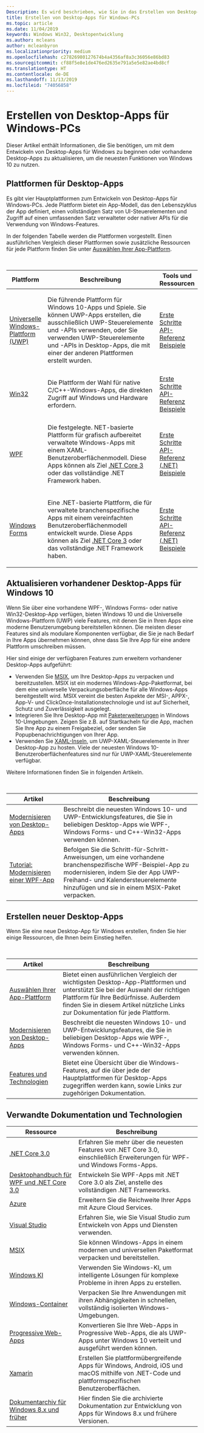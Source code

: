 ```yaml
---
Description: Es wird beschrieben, wie Sie in das Erstellen von Desktop-Apps für Windows-PCs einsteigen, z. B. das Auswählen der richtigen App-Plattform für neue Apps und das Modernisieren von vorhandenen Apps für Windows 10.
title: Erstellen von Desktop-Apps für Windows-PCs
ms.topic: article
ms.date: 11/04/2019
keywords: Windows Win32, Desktopentwicklung
ms.author: mcleans
author: mcleanbyron
ms.localizationpriority: medium
ms.openlocfilehash: c27826980127674b4a4356af8a3c36056e86bd83
ms.sourcegitcommit: cf88f5e8e1de476ed2635e791a5e5e82ae4bd8cf
ms.translationtype: HT
ms.contentlocale: de-DE
ms.lasthandoff: 11/13/2019
ms.locfileid: "74056858"
---
```

# <a name="build-desktop-apps-for-windows-pcs"></a>Erstellen von Desktop-Apps für Windows-PCs

Dieser Artikel enthält Informationen, die Sie benötigen, um mit dem Entwickeln von Desktop-Apps für Windows zu beginnen oder vorhandene Desktop-Apps zu aktualisieren, um die neuesten Funktionen von Windows 10 zu nutzen.

## <a name="platforms-for-desktop-apps"></a>Plattformen für Desktop-Apps

Es gibt vier Hauptplattformen zum Entwickeln von Desktop-Apps für Windows-PCs. Jede Plattform bietet ein App-Modell, das den Lebenszyklus der App definiert, einen vollständigen Satz von UI-Steuerelementen und Zugriff auf einen umfassenden Satz verwalteter oder nativer APIs für die Verwendung von Windows-Features.

In der folgenden Tabelle werden die Plattformen vorgestellt. Einen ausführlichen Vergleich dieser Plattformen sowie zusätzliche Ressourcen für jede Plattform finden Sie unter [Auswählen Ihrer App-Plattform](choose-your-platform.md).

<br/>

<table>
<colgroup>
<col width="20%" />
<col width="60%" />
<col width="20%" />
</colgroup>
<thead>
<tr class="header">
<th>Plattform</th>
<th>Beschreibung</th>
<th>Tools und Ressourcen</th>
</tr>
</thead>
<tbody>
<tr class="odd">
<td><a href="https://docs.microsoft.com/windows/uwp/">Universelle Windows-Plattform (UWP)</a></td>
<td><p>Die führende Plattform für Windows 10-Apps und Spiele. Sie können UWP-Apps erstellen, die ausschließlich UWP-Steuerelemente und -APIs verwenden, oder Sie verwenden UWP-Steuerelemente und -APIs in Desktop-Apps, die mit einer der anderen Plattformen erstellt wurden.</p></td>
<td><a href="/windows/uwp/get-started/">Erste Schritte</a><br/><a href="/uwp/">API-Referenz</a><br/><a href="https://github.com/Microsoft/Windows-universal-samples">Beispiele</a></td>
</tr>
<tr class="even">
<td><a href="https://docs.microsoft.com/windows/win32/">Win32</a></td>
<td><p>Die Plattform der Wahl für native C/C++-Windows-Apps, die direkten Zugriff auf Windows und Hardware erfordern.</p></td>
<td><a href="/windows/win32/desktop-programming/">Erste Schritte</a><br/><a href="/windows/win32/apiindex/windows-api-list/">API-Referenz</a><br/><a href="https://github.com/Microsoft/Windows-classic-samples">Beispiele</a></td>
</tr>
<tr class="odd">
<td><a href="https://docs.microsoft.com/dotnet/framework/wpf/">WPF</a></td>
<td><p>Die festgelegte. NET-basierte Plattform für grafisch aufbereitet verwaltete Windows-Apps mit einem XAML-Benutzeroberflächenmodell. Diese Apps können als Ziel <a href="https://docs.microsoft.com/dotnet/core/whats-new/dotnet-core-3-0">.NET Core 3</a> oder das vollständige .NET Framework haben.</p></td>
<td><a href="/dotnet/framework/wpf/getting-started/">Erste Schritte</a><br/><a href="https://docs.microsoft.com/dotnet/api/index">API-Referenz (.NET)</a><br/><a href="https://github.com/Microsoft/WPF-Samples">Beispiele</a></td>
</tr>
<tr class="even">
<td><a href="https://docs.microsoft.com/dotnet/framework/winforms/">Windows Forms</a></td>
<td><p>Eine .NET-basierte Plattform, die für verwaltete branchenspezifische Apps mit einem vereinfachten Benutzeroberflächenmodell entwickelt wurde. Diese Apps können als Ziel <a href="https://docs.microsoft.com/dotnet/core/whats-new/dotnet-core-3-0">.NET Core 3</a> oder das vollständige .NET Framework haben.</p></td>
<td><a href="/dotnet/framework/winforms/getting-started-with-windows-forms">Erste Schritte</a><br/><a href="https://docs.microsoft.com/dotnet/api/index">API-Referenz (.NET)</a><br/><a href="https://code.msdn.microsoft.com/windowsdesktop/site/search?f%5B0%5D.Type=Technology&f%5B0%5D.Value=Windows%20Forms">Beispiele</a></td>
</tr>
</tbody>
</table>

## <a name="update-existing-desktop-apps-for-windows-10"></a>Aktualisieren vorhandener Desktop-Apps für Windows 10

Wenn Sie über eine vorhandene WPF-, Windows Forms- oder native Win32-Desktop-App verfügen, bieten Windows 10 und die Universelle Windows-Plattform (UWP) viele Features, mit denen Sie in Ihren Apps eine moderne Benutzerumgebung bereitstellen können. Die meisten dieser Features sind als modulare Komponenten verfügbar, die Sie je nach Bedarf in Ihre Apps übernehmen können, ohne dass Sie Ihre App für eine andere Plattform umschreiben müssen.

Hier sind einige der verfügbaren Features zum erweitern vorhandener Desktop-Apps aufgeführt:

* Verwenden Sie [MSIX](/windows/msix/), um Ihre Desktop-Apps zu verpacken und bereitzustellen. MSIX ist ein modernes Windows-App-Paketformat, bei dem eine universelle Verpackungsoberfläche für alle Windows-Apps bereitgestellt wird. MSIX vereint die besten Aspekte der MSI-, APPX-, App-V- und ClickOnce-Installationstechnologie und ist auf Sicherheit, Schutz und Zuverlässigkeit ausgelegt.
* Integrieren Sie Ihre Desktop-App mit [Paketerweiterungen](/windows/apps/desktop/modernize/desktop-to-uwp-extensions) in Windows 10-Umgebungen. Zeigen Sie z.B. auf Startkacheln für die App, machen Sie Ihre App zu einem Freigabeziel, oder senden Sie Popupbenachrichtigungen von Ihrer App.
* Verwenden Sie [XAML-Inseln](/windows/apps/desktop/modernize/xaml-islands), um UWP-XAML-Steuerelemente in Ihrer Desktop-App zu hosten. Viele der neuesten Windows 10-Benutzeroberflächenfeatures sind nur für UWP-XAML-Steuerelemente verfügbar.

Weitere Informationen finden Sie in folgenden Artikeln.

<br/>

| Artikel | Beschreibung |
|---------|-------------|
| [Modernisieren von Desktop-Apps](/windows/apps/desktop/modernize) | Beschreibt die neuesten Windows 10- und UWP-Entwicklungsfeatures, die Sie in beliebigen Desktop-Apps wie WPF-, Windows Forms- und C++-Win32-Apps verwenden können. |
| [Tutorial: Modernisieren einer WPF-App](/windows/apps/desktop/modernize/modernize-wpf-tutorial) | Befolgen Sie die Schritt-für-Schritt-Anweisungen, um eine vorhandene branchenspezifische WPF-Beispiel-App zu modernisieren, indem Sie der App UWP-Freihand- und Kalendersteuerelemente hinzufügen und sie in einem MSIX-Paket verpacken.  |

## <a name="create-new-desktop-apps"></a>Erstellen neuer Desktop-Apps

Wenn Sie eine neue Desktop-App für Windows erstellen, finden Sie hier einige Ressourcen, die Ihnen beim Einstieg helfen.

<br/>

| Artikel | Beschreibung |
|---------|-------------|
| [Auswählen Ihrer App-Plattform](choose-your-platform.md) | Bietet einen ausführlichen Vergleich der wichtigsten Desktop-App-Plattformen und unterstützt Sie bei der Auswahl der richtigen Plattform für Ihre Bedürfnisse. Außerdem finden Sie in diesem Artikel nützliche Links zur Dokumentation für jede Plattform. |
| [Modernisieren von Desktop-Apps](/windows/apps/desktop/modernize) | Beschreibt die neuesten Windows 10- und UWP-Entwicklungsfeatures, die Sie in beliebigen Desktop-Apps wie WPF-, Windows Forms- und C++-Win32-Apps verwenden können. |
| [Features und Technologien](/windows/apps/features-and-technologies) | Bietet eine Übersicht über die Windows-Features, auf die über jede der Hauptplattformen für Desktop-Apps zugegriffen werden kann, sowie Links zur zugehörigen Dokumentation. |

## <a name="related-documentation-and-technologies"></a>Verwandte Dokumentation und Technologien

| Ressource | Beschreibung |
|---------|-------------|
| [.NET Core 3.0](https://docs.microsoft.com/dotnet/core/whats-new/dotnet-core-3-0) | Erfahren Sie mehr über die neuesten Features von .NET Core 3.0, einschließlich Erweiterungen für WPF- und Windows Forms-Apps. |
| [Desktophandbuch für WPF und .NET Core 3.0](https://docs.microsoft.com/dotnet/desktop-wpf/overview/index) | Entwickeln Sie WPF-Apps mit .NET Core 3.0 als Ziel, anstelle des vollständigen .NET Frameworks.  |
| [Azure](https://docs.microsoft.com/azure/) | Erweitern Sie die Reichweite Ihrer Apps mit Azure Cloud Services. |
| [Visual Studio](https://docs.microsoft.com/visualstudio/) | Erfahren Sie, wie Sie Visual Studio zum Entwickeln von Apps und Diensten verwenden. |
| [MSIX](https://docs.microsoft.com/windows/msix/) | Sie können Windows-Apps in einem modernen und universellen Paketformat verpacken und bereitstellen. |
| [Windows KI](https://docs.microsoft.com/windows/ai/) | Verwenden Sie Windows-KI, um intelligente Lösungen für komplexe Probleme in ihren Apps zu erstellen. |
| [Windows-Container](https://docs.microsoft.com/virtualization/windowscontainers/) | Verpacken Sie Ihre Anwendungen mit ihren Abhängigkeiten in schnellen, vollständig isolierten Windows-Umgebungen. |
| [Progressive Web-Apps](https://docs.microsoft.com/microsoft-edge/progressive-web-apps) | Konvertieren Sie Ihre Web-Apps in Progressive Web-Apps, die als UWP-Apps unter Windows 10 verteilt und ausgeführt werden können. |
| [Xamarin](https://docs.microsoft.com/xamarin/) | Erstellen Sie plattformübergreifende Apps für Windows, Android, iOS und macOS mithilfe von .NET-Code und plattformspezifischen Benutzeroberflächen. |
| [Dokumentarchiv für Windows 8.x und früher](https://docs.microsoft.com/previous-versions/windows/) | Hier finden Sie die archivierte Dokumentation zur Entwicklung von Apps für Windows 8.x und frühere Versionen. |
